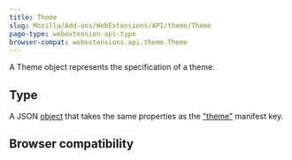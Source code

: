 ```yaml
---
title: Theme
slug: Mozilla/Add-ons/WebExtensions/API/theme/Theme
page-type: webextension-api-type
browser-compat: webextensions.api.theme.Theme
---
```




A Theme object represents the specification of a theme.

## Type

A JSON [object](/Web/JavaScript/Reference/Global_Objects/Object) that takes the same properties as the ["theme"](/Mozilla/Add-ons/WebExtensions/manifest.json/theme) manifest key.



## Browser compatibility


